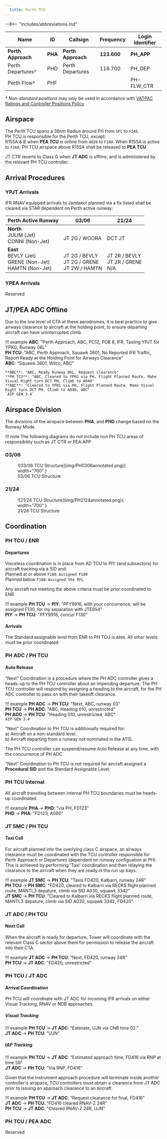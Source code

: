 ```yaml
---
  title: Perth TCU
---
```


--8<-- "includes/abbreviations.md"

| Name | ID | Callsign | Frequency | Login Identifier |
| -----| -- | -------- | --------- | ---------------- |
| **Perth Approach** |**PHA**| **Perth Approach**  | **123.600** | **PH_APP**| 
| Perth Departures†  |PHD| Perth Departures  | 118.700 | PH_DEP |
| Perth Flow† | PHF |   |    | PH-FLW_CTR  |

† *Non-standard positions* may only be used in accordance with [VATPAC Ratings and Controller Positions Policy](https://vatpac.org/publications/policies)

## Airspace
The Perth TCU spans a 36nm Radius around PH from `SFC` to `F245`.   
PH TCU is responsible for the Perth TCU, except:      
R155A & B when **PEA TCU** is online from `A020` to `F160`. When R155A is active to `F160`, PH TCU airspace above R155A shall be released to **PEA TCU**  

JT CTR reverts to Class G when **JT ADC** is offline, and is administered by the relevant PH TCU controller.      

## Arrival Procedures
### YPJT Arrivals
IFR RNAV equipped arrivals to Jandakot planned via a fix listed shall be cleared via STAR dependent on Perth active runway:

| Perth Active Runway | 03/06 | 21/24 |
| ------------------- | ----- | ----- |
| **North**<br>JULIM (Jet)<br>CONNI (Non-Jet) | <br>JT 2G / WOORA | <br>DCT JT |
| **East**<br>BEVLY (Jet)<br>GRENE (Non-Jet)<br>HAMTN (Non-Jet) | <br>JT 2G / BEVLY<br>JT 2G / GRENE<br>JT 2W / HAMTN | <br>JT 2R / BEVLY<br>JT 2R / GRENE<br>N/A 

### YPEA Arrivals

Reserved

## JT/PEA ADC Offline
Due to the low level of CTA at these aerodromes, it is best practice to give airways clearance to aircraft at the holding point, to ensure departing aircraft can have uninterrupted climb.

!!! example
    **ABC**: "Perth Approach, ABC, PC12, POB 8, IFR, Taxiing YPJT for YPKG, Runway 06L"  
    **PH TCU**: "ABC, Perth Approach, Squawk 3601, No Reported IFR Traffic, Report Ready at the Holding Point for Airways Clearance"  
    **ABC**: "Squawk 3601, Wilco, ABC"   

    **ABC**: "ABC, Ready Runway 06L, Request clearance"  
    **PH TCU**: "ABC, Cleared to YPKG via PH, Flight Planned Route. Make Visual Right turn DCT PH, Climb to A040"  
    **ABC**: "Cleared to YPKG via PH, Flight Planned Route. Make Visual Right turn DCT PH, Climb to A040, ABC"  
    `AIP GEN 3.4`  

## Airspace Division

The divisions of the airspace between **PHA**, and **PHD** change based on the Runway Mode.

!!! note
    The following diagrams do not include non PH TCU areas of responsibility such as JT CTR or PEA APP

### 03/06
<figure markdown>
![03/06 TCU Structure](img/PH0306annotated.png){ width="700" }
  <figcaption>03/06 TCU Structure</figcaption>
</figure>

### 21/24
<figure markdown>
![21/24 TCU Structure](img/PH2124annotated.png){ width="700" }
  <figcaption>21/24 TCU Structure</figcaption>
</figure>

## Coordination

### PH TCU / ENR
#### Departures
Voiceless coordination is in place from AD TCU to PIY (and subsectors) for aircraft tracking via a SID and:  
Planned at or above `F180`: `Assigned F180`  
Planned below `F180`: `Assigned the RFL`  

Any aircraft not meeting the above criteria must be prior coordinated to ENR.

!!! example
    <span class="hotline">**PH TCU** -> **PIY**</span>: "PFY9916, with your concurrence, will be assigned F130, for my separation with JTE654"  
    <span class="hotline">**PIY** -> **PH TCU**</span>: "PFY9916, concur F130"  

#### Arrivals
The Standard assignable level from ENR to PH TCU is `A090`. All other levels must be prior coordinated

### PH ADC / PH TCU
#### Auto Release

"Next" Coordination is a procedure where the PH ADC controller gives a heads-up to the PH TCU controller about an impending departure. The PH TCU controller will respond by assigning a heading to the aircraft, for the PH ADC controller to pass on with their takeoff clearance.

!!! example
    <span class="hotline">**PH ADC** -> **PH TCU**</span>: "Next, ABC, runway 03"  
    <span class="hotline">**PH TCU** -> **PH ADC**</span>: "ABC, Heading 010, unrestricted"  
    <span class="hotline">**PH ADC** -> **PH TCU**</span>: "Heading 010, unrestricted, ABC"  
    `AIP GEN 3.4`

"Next" Coordination to PH TCU is additionally required for:   
    a) Aircraft on a non-standard level.  
    b) Aircraft departing from a runway not nominated in the ATIS.  

The PH TCU controller can suspend/resume Auto Release at any time, with the concurrence of PH ADC.

"Next" Coordination to PH TCU is not required for aircraft assigned a **Procedural SID** and the Standard Assignable Level.

### PH TCU Internal

All aircraft transiting between internal PH TCU boundaries must be heads-up coordinated.

!!! example
    <span class="hotline">**PHA** -> **PHD**</span>: "via PH, FD123"  
    <span class="hotline">**PHD** -> **PHA**</span>: "FD123, A090"   

### JT SMC / PH TCU

#### Taxi Call

For aircraft planned into the overlying class C airspace, an airways clearance must be coordinated with the TCU controller responsible for Perth Approach or Departures (dependant on runway configuation at PH).  This is achieved by performing 'Taxi' coordination and then relaying the clearance to the aircraft when they are ready in the run up bays.

!!! example
    <span class="coldline">**JT SMC** -> **PH TCU**</span>: "Taxis FD420, Kalbarri, runway 24R"  
    <span class="coldline">**PH TCU** -> **PH SMC**</span>: "FD420, cleared to Kalbarri via RECKS flight planned route, MANTL3 depature, climb via SID A030, squawk 3342"  
    <span class="coldline">**JT SMC** -> **PH TCU**</span>: "Cleared to Kalbarri via RECKS flight planned route, MANTL3 depature, climb via SID A030, squawk 3342, FD420" 


### JT ADC / PH TCU

#### Next Call

When the aircraft is ready for departure, Tower will coordinate with the relevant Class C sector above them for permission to release the aircraft into their CTA.

!!! example
    <span class="hotline">**JT ADC** -> **PH TCU**</span>: "Next, FD420, runway 24R"  
    <span class="hotline">**PH TCU** -> **JT ADC**</span>: "FD420, unrestricted"

### PH TCU / JT ADC

#### Arrival Coordination

PH TCU will coordinate with JT ADC for incoming IFR arrivals on either Visual Tracking, RNAV or NDB approaches.

##### Visual Tracking
!!! example
    <span class="coldline">**PH TCU** -> **JT ADC**</span>: "Estimate, UJN via CNB time 02."  
    <span class="coldline">**JT ADC** -> **PH TCU**</span>: "UJN"

##### IAP Tracking
!!! example
    <span class="coldline">**PH TCU** -> **JT ADC**</span>: "Estimated approach time, FD416 via RNP at time 59"  
    <span class="coldline">**JT ADC** -> **PH TCU**</span>: "Via RNP, FD416"

Given that the instrument approach procedure will terminate inside another controller's airspace, TCU controllers must obtain a clearance from JT ADC prior to issuing an approach clearance to an aircraft.  

!!! example 
    <span class="hotline">**PH TCU** -> **JT ADC**</span>: "Request clearance for final, FD416"  
    <span class="hotline">**JT ADC** -> **PH TCU**</span>: "FD416 cleared RNAV-Z 24R"  
    <span class="hotline">**PH TCU** -> **JT ADC**</span>: "Cleared RNAV-Z 24R, UJN" 

### PH TCU / PEA ADC
Reserved

